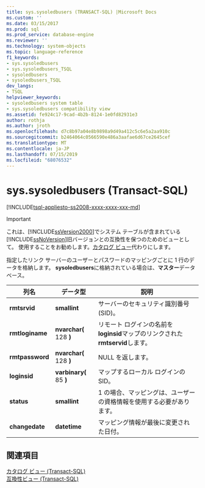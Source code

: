 ```yaml
---
title: sys.sysoledbusers (TRANSACT-SQL) |Microsoft Docs
ms.custom: ''
ms.date: 03/15/2017
ms.prod: sql
ms.prod_service: database-engine
ms.reviewer: ''
ms.technology: system-objects
ms.topic: language-reference
f1_keywords:
- sys.sysoledbusers
- sys.sysoledbusers_TSQL
- sysoledbusers
- sysoledbusers_TSQL
dev_langs:
- TSQL
helpviewer_keywords:
- sysoledbusers system table
- sys.sysoledbusers compatibility view
ms.assetid: fe924c17-9cad-4b2b-8124-1e0fd82931e3
author: rothja
ms.author: jroth
ms.openlocfilehash: d7c8b97a04e8b9898a9d49a412c5c6e5a2aa910c
ms.sourcegitcommit: b2464064c0566590e486a3aafae6d67ce2645cef
ms.translationtype: MT
ms.contentlocale: ja-JP
ms.lasthandoff: 07/15/2019
ms.locfileid: "68076532"
---
```

# <a name="syssysoledbusers-transact-sql"></a>sys.sysoledbusers (Transact-SQL)
[!INCLUDE[tsql-appliesto-ss2008-xxxx-xxxx-xxx-md](../../includes/tsql-appliesto-ss2008-xxxx-xxxx-xxx-md.md)]

    
> [!IMPORTANT]  
>  これは、[!INCLUDE[ssVersion2000](../../includes/ssversion2000-md.md)]でシステム テーブルが含まれている[!INCLUDE[ssNoVersion](../../includes/ssnoversion-md.md)]旧バージョンとの互換性を保つのためのビューとして。 使用することをお勧めします。[カタログ ビュー](../../relational-databases/system-catalog-views/catalog-views-transact-sql.md)代わりにします。  
  
 指定したリンク サーバーのユーザーとパスワードのマッピングごとに 1 行のデータを格納します。 **sysoledbusers**に格納されている場合は、**マスター**データベース。  
  
|列名|データ型|説明|  
|-----------------|---------------|-----------------|  
|**rmtsrvid**|**smallint**|サーバーのセキュリティ識別番号 (SID)。|  
|**rmtloginame**|**nvarchar(** 128 **)**|リモート ログインの名前を**loginsid**マップのリンクされた**rmtservid**します。|  
|**rmtpassword**|**nvarchar(** 128 **)**|NULL を返します。|  
|**loginsid**|**varbinary(** 85 **)**|マップするローカル ログインの SID。|  
|**status**|**smallint**|1 の場合、マッピングは、ユーザーの資格情報を使用する必要があります。|  
|**changedate**|**datetime**|マッピング情報が最後に変更された日付。|  
  
## <a name="see-also"></a>関連項目  
 [カタログ ビュー &#40;Transact-SQL&#41;](../../relational-databases/system-catalog-views/catalog-views-transact-sql.md)   
 [互換性ビュー &#40;Transact-SQL&#41;](~/relational-databases/system-compatibility-views/system-compatibility-views-transact-sql.md)  
  
  
